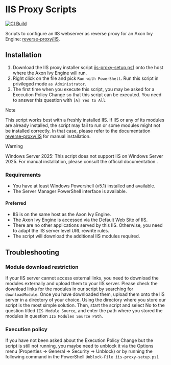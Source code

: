 # IIS Proxy Scripts

[![CI Build](https://github.com/axonivy-market/iis-proxy/actions/workflows/ci.yml/badge.svg)](https://github.com/axonivy-market/iis-proxy/actions/workflows/ci.yml)

Scripts to configure an IIS webserver as reverse proxy for an Axon Ivy Engine: [reverse-proxy/IIS].

## Installation


1. Download the IIS proxy installer script [iis-proxy-setup.ps1](https://github.com/axonivy-market/iis-proxy/raw/refs/heads/master/scripts/iis-proxy-setup.ps1) onto the host where the Axon Ivy Engine will run.
2. Right click on the file and pick `Run with PowerShell`. Run this script in privileged mode `as Administrator`.
3. The first time when you execute this script, you may be asked for a Execution Policy Change so that this script can be executed. You need to answer this question with `[A] Yes to All`.

> [!NOTE]  
> This script works best with a freshly installed IIS. If IIS or any of its modules are already installed, the script may fail to run or some modules might not be installed correctly. In that case, please refer to the documentation [reverse-proxy/IIS] for manual installation.

> [!WARNING]  
> Windows Server 2025: This script does not support IIS on Windows Server 2025. For manual installation, please consult the official documentation..

### Requirements

- You have at least Windows Powershell (v5.1) installed and available.
- The Server Manager PowerShell interface is available.

#### Preferred

- IIS is on the same host as the Axon Ivy Engine.
- The Axon Ivy Engine is accessed via the Default Web Site of IIS.
- There are no other applications served by this IIS. Otherwise, you need to adapt the IIS server level URL rewrite rules.
- The script will download the additional IIS modules required.

## Troubleshooting

### Module download restriction

If your IIS server cannot access external links, you need to download the modules externally and upload them to your IIS server. Please check the download links for the modules in our script by searching for `downloadModule`. Once you have downloaded them, upload them onto the IIS server in a directory of your choice. Using the directory where you store our script is the most simple solution. Then, start the script and select No to the question titled `IIS Module Source`, and enter the path where you stored the modules in question `IIS Modules Source Path`.

### Execution policy

If you have not been asked about the Execution Policy Change but the script is still not running, you maybe need to unblock it via the Options menu (Properties -> General -> Security -> Unblock) or by running the following command in the PowerShell `Unblock-File iis-proxy-setup.ps1`


[reverse-proxy/IIS]: https://developer.axonivy.com/doc/dev/en/engine-guide/integration/reverse-proxy/microsoft-iis/index.html
